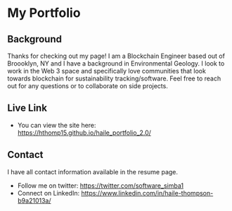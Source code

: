 # My Portfolio

## Background 
Thanks for checking out my page! I am a Blockchain Engineer based out of Broooklyn, NY and I have a background in Environmental Geology. I look to work in the Web 3 space and specifically love communities that look towards blockchain for sustainability tracking/software. Feel free to reach out for any questions or to collaborate on side projects. 

## Live Link
- You can view the site here: https://hthomp15.github.io/haile_portfolio_2.0/

## Contact
I have all contact information available in the resume page. 
- Follow me on twitter: https://twitter.com/software_simba1
- Connect on LinkedIn: https://www.linkedin.com/in/haile-thompson-b9a21013a/
